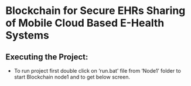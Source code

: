 # Blockchain for Secure EHRs Sharing of Mobile Cloud Based E-Health Systems

## Executing the Project:
- To run project first double click on ‘run.bat’ file from ‘Node1’ folder to start Blockchain node1 and to get below screen.
